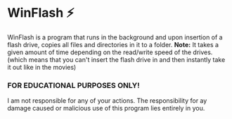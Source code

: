 # WinFlash ⚡



WinFlash is a program that runs in the background and upon insertion of a flash drive, copies all files and directories in it to a folder. 
**Note:** It takes a given amount of time depending on the read/write speed of the drives. (which means that you can't insert the flash drive in and then instantly take it out like in the movies) 


### FOR EDUCATIONAL PURPOSES ONLY!
I am not responsible for any of your actions. The responsibility for ay damage caused or malicious use of this program lies entirely in you.
